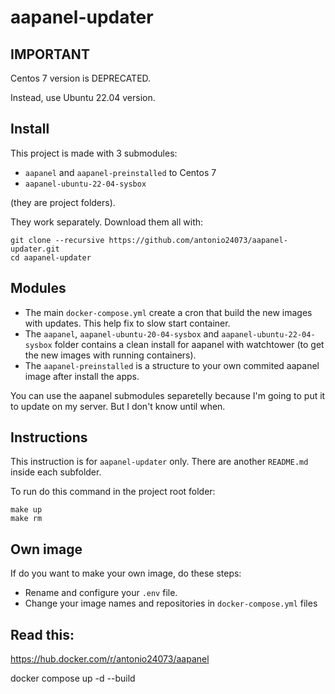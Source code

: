 # aapanel-updater

## IMPORTANT

Centos 7 version is DEPRECATED. 

Instead, use Ubuntu 22.04 version.


## Install 

This project is made with 3 submodules: 

- `aapanel` and `aapanel-preinstalled` to Centos 7 
- `aapanel-ubuntu-22-04-sysbox`  

(they are project folders). 

They work separately. Download them all with:

```
git clone --recursive https://github.com/antonio24073/aapanel-updater.git
cd aapanel-updater
```

## Modules

- The main `docker-compose.yml` create a cron that build the new images with updates. This help fix to slow start container. 
- The `aapanel`, `aapanel-ubuntu-20-04-sysbox` and `aapanel-ubuntu-22-04-sysbox` folder contains a clean install for aapanel with watchtower (to get the new images with running containers). 
- The `aapanel-preinstalled` is a structure to your own commited aapanel image after install the apps.

You can use the aapanel submodules separetelly because I'm going to put it to update on my server. But I don't know until when.


## Instructions

This instruction is for `aapanel-updater` only. There are another `README.md` inside each subfolder.

To run do this command in the project root folder:

```
make up
make rm
```

## Own image

If do you want to make your own image, do these steps:
- Rename and configure your `.env` file.
- Change your image names and repositories in `docker-compose.yml` files 

## Read this:

https://hub.docker.com/r/antonio24073/aapanel

docker compose up -d --build
